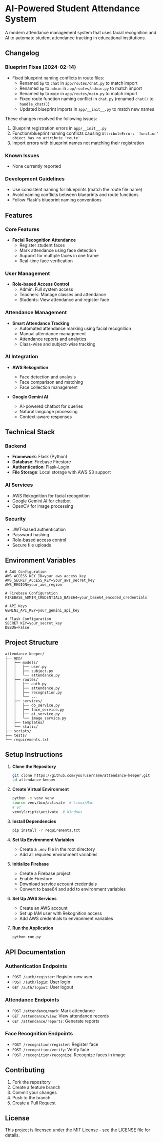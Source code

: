 # AI-Powered Student Attendance System

A modern attendance management system that uses facial recognition and AI to automate student attendance tracking in educational institutions.

## Changelog

### Blueprint Fixes (2024-02-14)
- Fixed blueprint naming conflicts in route files:
  - Renamed `bp` to `chat` in `app/routes/chat.py` to match import
  - Renamed `bp` to `admin` in `app/routes/admin.py` to match import
  - Renamed `bp` to `main` in `app/routes/main.py` to match import
  - Fixed route function naming conflict in `chat.py` (renamed `chat()` to `handle_chat()`)
  - Updated blueprint imports in `app/__init__.py` to match new names

These changes resolved the following issues:
1. Blueprint registration errors in `app/__init__.py`
2. Function/blueprint naming conflicts causing `AttributeError: 'function' object has no attribute 'route'`
3. Import errors with blueprint names not matching their registration

### Known Issues
- None currently reported

### Development Guidelines
- Use consistent naming for blueprints (match the route file name)
- Avoid naming conflicts between blueprints and route functions
- Follow Flask's blueprint naming conventions

## Features

### Core Features
- **Facial Recognition Attendance**
  - Register student faces
  - Mark attendance using face detection
  - Support for multiple faces in one frame
  - Real-time face verification

### User Management
- **Role-based Access Control**
  - Admin: Full system access
  - Teachers: Manage classes and attendance
  - Students: View attendance and register face

### Attendance Management
- **Smart Attendance Tracking**
  - Automated attendance marking using facial recognition
  - Manual attendance management
  - Attendance reports and analytics
  - Class-wise and subject-wise tracking

### AI Integration
- **AWS Rekognition**
  - Face detection and analysis
  - Face comparison and matching
  - Face collection management

- **Google Gemini AI**
  - AI-powered chatbot for queries
  - Natural language processing
  - Context-aware responses

## Technical Stack

### Backend
- **Framework**: Flask (Python)
- **Database**: Firebase Firestore
- **Authentication**: Flask-Login
- **File Storage**: Local storage with AWS S3 support

### AI Services
- AWS Rekognition for facial recognition
- Google Gemini AI for chatbot
- OpenCV for image processing

### Security
- JWT-based authentication
- Password hashing
- Role-based access control
- Secure file uploads

## Environment Variables

```env
# AWS Configuration
AWS_ACCESS_KEY_ID=your_aws_access_key
AWS_SECRET_ACCESS_KEY=your_aws_secret_key
AWS_REGION=your_aws_region

# Firebase Configuration
FIREBASE_ADMIN_CREDENTIALS_BASE64=your_base64_encoded_credentials

# API Keys
GEMINI_API_KEY=your_gemini_api_key

# Flask Configuration
SECRET_KEY=your_secret_key
DEBUG=False
```

## Project Structure

```
attendance-keeper/
├── app/
│   ├── models/
│   │   ├── user.py
│   │   ├── subject.py
│   │   └── attendance.py
│   ├── routes/
│   │   ├── auth.py
│   │   ├── attendance.py
│   │   ├── recognition.py
│   │   └── ...
│   ├── services/
│   │   ├── db_service.py
│   │   ├── face_service.py
│   │   ├── ai_service.py
│   │   └── image_service.py
│   ├── templates/
│   └── static/
├── scripts/
├── tests/
└── requirements.txt
```

## Setup Instructions

1. **Clone the Repository**
   ```bash
   git clone https://github.com/yourusername/attendance-keeper.git
   cd attendance-keeper
   ```

2. **Create Virtual Environment**
   ```bash
   python -m venv venv
   source venv/bin/activate  # Linux/Mac
   # or
   venv\Scripts\activate  # Windows
   ```

3. **Install Dependencies**
   ```bash
   pip install -r requirements.txt
   ```

4. **Set Up Environment Variables**
   - Create a `.env` file in the root directory
   - Add all required environment variables

5. **Initialize Firebase**
   - Create a Firebase project
   - Enable Firestore
   - Download service account credentials
   - Convert to base64 and add to environment variables

6. **Set Up AWS Services**
   - Create an AWS account
   - Set up IAM user with Rekognition access
   - Add AWS credentials to environment variables

7. **Run the Application**
   ```bash
   python run.py
   ```

## API Documentation

### Authentication Endpoints
- `POST /auth/register`: Register new user
- `POST /auth/login`: User login
- `GET /auth/logout`: User logout

### Attendance Endpoints
- `POST /attendance/mark`: Mark attendance
- `GET /attendance/view`: View attendance records
- `GET /attendance/reports`: Generate reports

### Face Recognition Endpoints
- `POST /recognition/register`: Register face
- `POST /recognition/verify`: Verify face
- `POST /recognition/recognize`: Recognize faces in image

## Contributing

1. Fork the repository
2. Create a feature branch
3. Commit your changes
4. Push to the branch
5. Create a Pull Request

## License

This project is licensed under the MIT License - see the LICENSE file for details.

